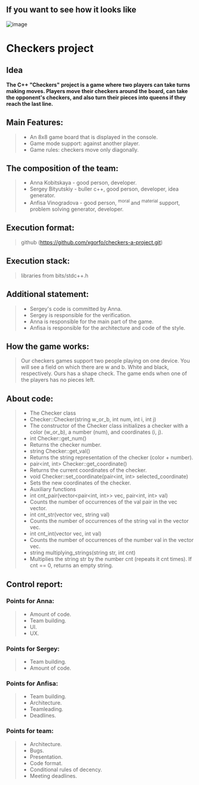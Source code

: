 ## If you want to see how it looks like
![image](https://github.com/user-attachments/assets/4ea6eb29-64b3-437d-8ece-9864902d052c)

  # Сheckers project
## Idea

**The C++ "Checkers" project is a game where two players can take turns making moves. Players move their checkers around the board, can take the opponent's checkers, and also turn their pieces into queens if they reach the last line.**


##  Main Features:
> - An 8x8 game board that is displayed in the console.
> - Game mode support: against another player.
> - Game rules: checkers move only diagonally.
## The composition of the team:

> - Anna Kobitskaya - good person, developer.
> - Sergey Bityutskiy - buller c++, good person, developer, idea generator.
> - Anfisa Vinogradova - good person, <sup> moral </sup> and <sup> material </sup> support, problem solving generator, developer.


## Execution format:
> github (https://github.com/xgorfo/checkers-a-project.git)

## Execution stack:
> libraries from bits/stdc++.h


## Additional statement:
> - Sergey's code is committed by Anna.
> - Sergey is responsible for the verification.
> - Anna is responsible for the main part of the game.
> - Anfisa is responsible for the architecture and code of the style.

## How the game works: 
> Our checkers games support two people playing on one device. You will see a field on which there are w and b. White and black, respectively. Ours has a shape check.
> The game ends when one of the players has no pieces left.
>
 ## About code:
> - The Checker class
> - Checker::Checker(string w_or_b, int num, int i, int j)
> - The constructor of the Checker class initializes a checker with a color (w_or_b), a number (num), and coordinates (i, j).
> - int Checker::get_num()
> - Returns the checker number.
> - string Checker::get_val()
> - Returns the string representation of the checker (color + number).
> - pair<int, int> Checker::get_coordinate()
> - Returns the current coordinates of the checker.
> - void Checker::set_coordinate(pair<int, int> selected_coordinate)
> - Sets the new coordinates of the checker.
> - Auxiliary functions
> - int cnt_pair(vector<pair<int, int>> vec, pair<int, int> val)
> - Counts the number of occurrences of the val pair in the vec vector.
> - int cnt_str(vector<string> vec, string val)
> - Counts the number of occurrences of the string val in the vector vec.
> - int cnt_int(vector<int> vec, int val)
> - Counts the number of occurrences of the number val in the vector vec.
> - string multiplying_strings(string str, int cnt)
> - Multiplies the string str by the number cnt (repeats it cnt times). If cnt == 0, returns an empty string.


## Control report:
### Points for Anna:
> - Amount of code.
> - Team building.
> - UI.
> - UX.

### Points for Sergey:
> - Team building.
> - Amount of code.

### Points for Anfisa:
> - Team building.
> - Architecture.
> - Teamleading.
> - Deadlines.

### Points for team:
> - Architecture.
> - Bugs.
> - Presentation.
> - Code format.
> - Conditional rules of decency.
> - Meeting deadlines.
